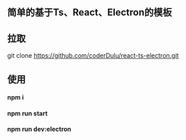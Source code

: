 ## 简单的基于Ts、React、Electron的模板

## 拉取
git clone https://github.com/coderDulu/react-ts-electron.git

## 使用
#### npm i 

#### npm run start

#### npm run dev:electron
